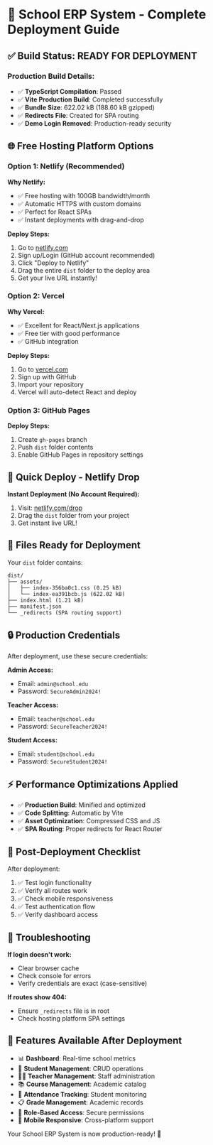 # 🚀 School ERP System - Complete Deployment Guide

## ✅ **Build Status: READY FOR DEPLOYMENT**

### **Production Build Details:**
- ✅ **TypeScript Compilation**: Passed
- ✅ **Vite Production Build**: Completed successfully
- ✅ **Bundle Size**: 622.02 kB (188.60 kB gzipped)
- ✅ **Redirects File**: Created for SPA routing
- ✅ **Demo Login Removed**: Production-ready security

## 🌐 **Free Hosting Platform Options**

### **Option 1: Netlify (Recommended)**
**Why Netlify:**
- ✅ Free hosting with 100GB bandwidth/month
- ✅ Automatic HTTPS with custom domains
- ✅ Perfect for React SPAs
- ✅ Instant deployments with drag-and-drop

**Deploy Steps:**
1. Go to [netlify.com](https://netlify.com)
2. Sign up/Login (GitHub account recommended)
3. Click "Deploy to Netlify"
4. Drag the entire `dist` folder to the deploy area
5. Get your live URL instantly!

### **Option 2: Vercel**
**Why Vercel:**
- ✅ Excellent for React/Next.js applications
- ✅ Free tier with good performance
- ✅ GitHub integration

**Deploy Steps:**
1. Go to [vercel.com](https://vercel.com)
2. Sign up with GitHub
3. Import your repository
4. Vercel will auto-detect React and deploy

### **Option 3: GitHub Pages**
**Deploy Steps:**
1. Create `gh-pages` branch
2. Push `dist` folder contents
3. Enable GitHub Pages in repository settings

## 🔗 **Quick Deploy - Netlify Drop**

**Instant Deployment (No Account Required):**
1. Visit: [netlify.com/drop](https://netlify.com/drop)
2. Drag the `dist` folder from your project
3. Get instant live URL!

## 📁 **Files Ready for Deployment**

Your `dist` folder contains:
```
dist/
├── assets/
│   ├── index-356ba0c1.css (0.25 kB)
│   └── index-ea391bcb.js (622.02 kB)
├── index.html (1.21 kB)
├── manifest.json
└── _redirects (SPA routing support)
```

## 🔒 **Production Credentials**

After deployment, use these secure credentials:

**Admin Access:**
- Email: `admin@school.edu`
- Password: `SecureAdmin2024!`

**Teacher Access:**
- Email: `teacher@school.edu`  
- Password: `SecureTeacher2024!`

**Student Access:**
- Email: `student@school.edu`
- Password: `SecureStudent2024!`

## ⚡ **Performance Optimizations Applied**

- ✅ **Production Build**: Minified and optimized
- ✅ **Code Splitting**: Automatic by Vite
- ✅ **Asset Optimization**: Compressed CSS and JS
- ✅ **SPA Routing**: Proper redirects for React Router

## 🎯 **Post-Deployment Checklist**

After deployment:
1. ✅ Test login functionality
2. ✅ Verify all routes work
3. ✅ Check mobile responsiveness
4. ✅ Test authentication flow
5. ✅ Verify dashboard access

## 🔧 **Troubleshooting**

**If login doesn't work:**
- Clear browser cache
- Check console for errors
- Verify credentials are exact (case-sensitive)

**If routes show 404:**
- Ensure `_redirects` file is in root
- Check hosting platform SPA settings

## 🌟 **Features Available After Deployment**

- 📊 **Dashboard**: Real-time school metrics
- 👥 **Student Management**: CRUD operations
- 👨‍🏫 **Teacher Management**: Staff administration
- 📚 **Course Management**: Academic catalog
- 📅 **Attendance Tracking**: Student monitoring
- 📋 **Grade Management**: Academic records
- 🔐 **Role-Based Access**: Secure permissions
- 📱 **Mobile Responsive**: Cross-platform support

Your School ERP System is now production-ready! 🎉
